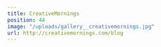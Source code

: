 ```yaml
---
title: CreativeMornings
position: 44
image: "/uploads/gallery__creativemornings.jpg"
url: http://creativemornings.com/blog
---
```


